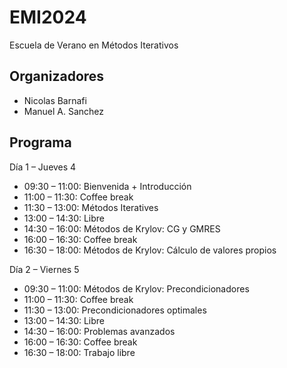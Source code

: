 # EMI2024
Escuela de Verano en Métodos Iterativos

## Organizadores
- Nicolas Barnafi
- Manuel A. Sanchez


## Programa
Día 1 – Jueves 4

- 09:30 – 11:00: Bienvenida + Introducción
- 11:00 – 11:30: Coffee break
- 11:30 – 13:00: Métodos Iteratives
- 13:00 – 14:30: Libre
- 14:30 – 16:00: Métodos de Krylov: CG y GMRES
- 16:00 – 16:30: Coffee break
- 16:30 – 18:00: Métodos de Krylov: Cálculo de valores propios

Día 2 – Viernes 5

- 09:30 – 11:00: Métodos de Krylov: Precondicionadores
- 11:00 – 11:30: Coffee break
- 11:30 – 13:00: Precondicionadores optimales
- 13:00 – 14:30: Libre
- 14:30 – 16:00: Problemas avanzados
- 16:00 – 16:30: Coffee break
- 16:30 – 18:00: Trabajo libre
